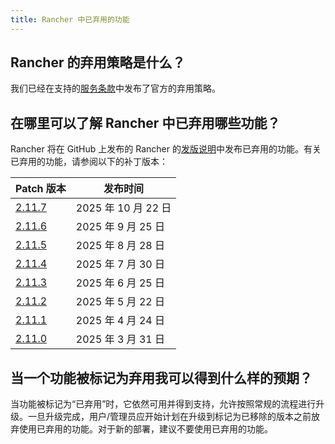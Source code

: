```yaml
---
title: Rancher 中已弃用的功能
---
```


<head>
  <link rel="canonical" href="https://ranchermanager.docs.rancher.com/zh/faq/deprecated-features"/>
</head>

## Rancher 的弃用策略是什么？

我们已经在支持的[服务条款](https://rancher.com/support-maintenance-terms)中发布了官方的弃用策略。

## 在哪里可以了解 Rancher 中已弃用哪些功能？

Rancher 将在 GitHub 上发布的 Rancher 的[发版说明](https://github.com/rancher/rancher/releases)中发布已弃用的功能。有关已弃用的功能，请参阅以下的补丁版本：

| Patch 版本                                                      | 发布时间           |
| --------------------------------------------------------------- | ------------------ |
| [2.11.7](https://github.com/rancher/rancher/releases/tag/v2.11.7) | 2025 年 10 月 22 日 |
| [2.11.6](https://github.com/rancher/rancher/releases/tag/v2.11.6) | 2025 年 9 月 25 日  |
| [2.11.5](https://github.com/rancher/rancher/releases/tag/v2.11.5) | 2025 年 8 月 28 日  |
| [2.11.4](https://github.com/rancher/rancher/releases/tag/v2.11.4) | 2025 年 7 月 30 日  |
| [2.11.3](https://github.com/rancher/rancher/releases/tag/v2.11.3) | 2025 年 6 月 25 日  |
| [2.11.2](https://github.com/rancher/rancher/releases/tag/v2.11.2) | 2025 年 5 月 22 日  |
| [2.11.1](https://github.com/rancher/rancher/releases/tag/v2.11.1) | 2025 年 4 月 24 日  |
| [2.11.0](https://github.com/rancher/rancher/releases/tag/v2.11.0) | 2025 年 3 月 31 日  |

## 当一个功能被标记为弃用我可以得到什么样的预期？

当功能被标记为“已弃用”时，它依然可用并得到支持，允许按照常规的流程进行升级。一旦升级完成，用户/管理员应开始计划在升级到标记为已移除的版本之前放弃使用已弃用的功能。对于新的部署，建议不要使用已弃用的功能。
